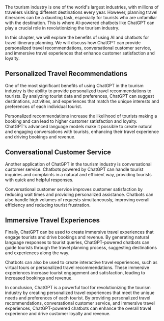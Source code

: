 
The tourism industry is one of the world's largest industries, with millions of travelers visiting different destinations every year. However, planning travel itineraries can be a daunting task, especially for tourists who are unfamiliar with the destination. This is where AI-powered chatbots like ChatGPT can play a crucial role in revolutionizing the tourism industry.

In this chapter, we will explore the benefits of using AI and chatbots for travel itinerary planning. We will discuss how ChatGPT can provide personalized travel recommendations, conversational customer service, and immersive travel experiences that enhance customer satisfaction and loyalty.

Personalized Travel Recommendations
-----------------------------------

One of the most significant benefits of using ChatGPT in the tourism industry is the ability to provide personalized travel recommendations to tourists. By analyzing tourist data and preferences, ChatGPT can suggest destinations, activities, and experiences that match the unique interests and preferences of each individual tourist.

Personalized recommendations increase the likelihood of tourists making a booking and can lead to higher customer satisfaction and loyalty. ChatGPT's advanced language models make it possible to create natural and engaging conversations with tourists, enhancing their travel experience and driving bookings and revenue.

Conversational Customer Service
-------------------------------

Another application of ChatGPT in the tourism industry is conversational customer service. Chatbots powered by ChatGPT can handle tourist inquiries and complaints in a natural and efficient way, providing tourists with quick and helpful responses.

Conversational customer service improves customer satisfaction by reducing wait times and providing personalized assistance. Chatbots can also handle high volumes of requests simultaneously, improving overall efficiency and reducing tourist frustration.

Immersive Travel Experiences
----------------------------

Finally, ChatGPT can be used to create immersive travel experiences that engage tourists and drive bookings and revenue. By generating natural language responses to tourist queries, ChatGPT-powered chatbots can guide tourists through the travel planning process, suggesting destinations and experiences along the way.

Chatbots can also be used to create interactive travel experiences, such as virtual tours or personalized travel recommendations. These immersive experiences increase tourist engagement and satisfaction, leading to increased bookings and revenue.

In conclusion, ChatGPT is a powerful tool for revolutionizing the tourism industry by creating personalized travel experiences that meet the unique needs and preferences of each tourist. By providing personalized travel recommendations, conversational customer service, and immersive travel experiences, ChatGPT-powered chatbots can enhance the overall travel experience and drive customer loyalty and revenue.
